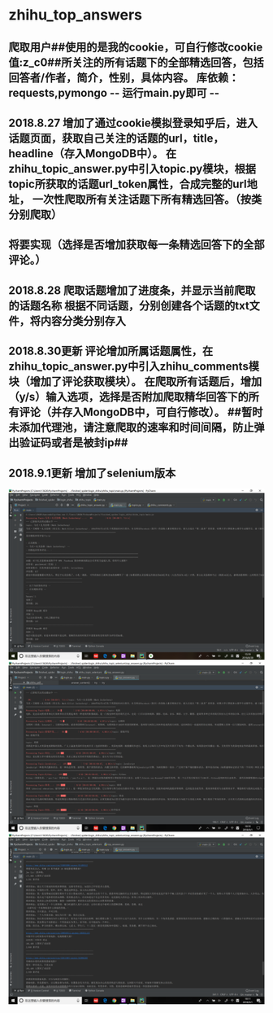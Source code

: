 ﻿# zhihu_top_answers
爬取用户##使用的是我的cookie，可自行修改cookie值:z_c0##所关注的所有话题下的全部精选回答，包括回答者/作者，简介，性别，具体内容。
库依赖：requests,pymongo
-- 运行main.py即可 --
--------------------
2018.8.27
增加了通过cookie模拟登录知乎后，进入话题页面，获取自己关注的话题的url，title，headline（存入MongoDB中）。
在zhihu_topic_answer.py中引入topic.py模块，根据topic所获取的话题url_token属性，合成完整的url地址，
一次性爬取所有关注话题下所有精选回答。（按类分别爬取）
--------------------
将要实现（选择是否增加获取每一条精选回答下的全部评论。）
-------------------
2018.8.28
爬取话题增加了进度条，并显示当前爬取的话题名称
根据不同话题，分别创建各个话题的txt文件，将内容分类分别存入
-------------------
2018.8.30更新
评论增加所属话题属性，在zhihu_topic_answer.py中引入zhihu_comments模块（增加了评论获取模块）。
在爬取所有话题后，增加（y/s）输入选项，选择是否附加爬取精华回答下的所有评论（并存入MongoDB中，可自行修改）。
##暂时未添加代理池，请注意爬取的速率和时间间隔，防止弹出验证码或者是被封ip##
---------------------
2018.9.1更新
增加了selenium版本
---------------------
![result](https://github.com/brandonchow1997/zhihu_top_answers/blob/master/result.png)
![result2](https://github.com/brandonchow1997/zhihu_top_answers/blob/master/result2.png)
![selenium_result](https://github.com/brandonchow1997/zhihu_top_answers/blob/master/selenium_result.png)

